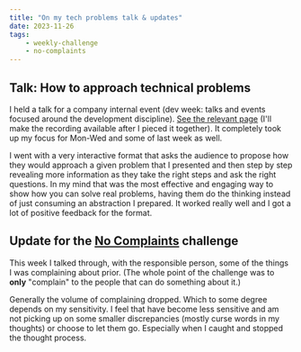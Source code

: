 ```yaml
---
title: "On my tech problems talk & updates"
date: 2023-11-26
tags:
    - weekly-challenge
    - no-complaints
---
```


## Talk: How to approach technical problems

I held a talk for a company internal event (dev week: talks and events focused
around the development discipline). [See the relevant page](/tech-problems)
(I'll make the recording available after I pieced it together). It
completely took up my focus for Mon-Wed and some of last week as well.

I went with a very interactive format that asks the audience to propose how they
would approach a given problem that I presented and then step by step revealing
more information as they take the right steps and ask the right questions. In my
mind that was the most effective and engaging way to show how you can solve real
problems, having them do the thinking instead of just consuming an abstraction
I prepared. It worked really well and I got a lot of positive feedback for the
format.

## Update for the [No Complaints](/tags/no-complaints) challenge

This week I talked through, with the responsible person, some of the things I
was complaining about prior. (The whole point of the challenge was to **only**
"complain" to the people that can do something about it.)

Generally the volume of complaining dropped. Which to some degree depends on my
sensitivity. I feel that have become less sensitive and am not picking up on
some smaller discrepancies (mostly curse words in my thoughts) or choose to let
them go. Especially when I caught and stopped the thought process.
